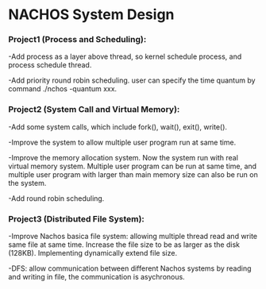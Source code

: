 # NACHOS System Design 

### Project1 (Process and Scheduling): 

-Add process as a layer above thread, so kernel schedule process, and process schedule thread.

-Add priority round robin scheduling. user can specify the time quantum by command ./nchos -quantum xxx.
          
### Project2 (System Call and Virtual Memory): 

-Add some system calls, which include fork(), wait(), exit(), write().

-Improve the system to allow multiple user program run at same time.

-Improve the memory allocation system. Now the system run with real virtual memory system. Multiple user program can be run at same time, and multiple user program with larger than main memory size can also be run on the system.

-Add round robin scheduling.

### Project3 (Distributed File System): 

-Improve Nachos basica file system: allowing multiple thread read and write same file at same time. Increase the file size to be as larger as the disk (128KB). Implementing dynamically extend file size.

-DFS: allow communication between different Nachos systems by reading and writing in file, the communication is asychronous.
